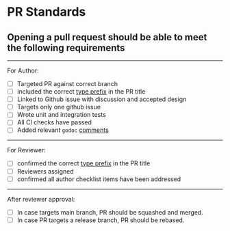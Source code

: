 # PR Standards

## Opening a pull request should be able to meet the following requirements

---

For Author:

- [ ]  Targeted PR against correct branch
- [ ]  included the correct [type prefix](https://github.com/commitizen/conventional-commit-types/blob/v3.0.0/index.json) in the PR title
- [ ]  Linked to Github issue with discussion and accepted design
- [ ]  Targets only one github issue
- [ ]  Wrote unit and integration tests
- [ ]  All CI checks have passed
- [ ]  Added relevant `godoc` [comments](https://blog.golang.org/godoc-documenting-go-code)

---

For Reviewer:

- [ ]  confirmed the correct [type prefix](https://github.com/commitizen/conventional-commit-types/blob/v3.0.0/index.json) in the PR title
- [ ]  Reviewers assigned
- [ ]  confirmed all author checklist items have been addressed

---

After reviewer approval:

- [ ]  In case targets main branch, PR should be squashed and merged.
- [ ]  In case PR targets a release branch, PR should be rebased.
